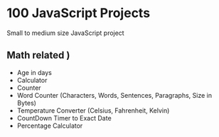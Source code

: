 #  100 JavaScript Projects

Small to medium size JavaScript project

## Math related )
  - Age in days
  - Calculator
  - Counter
  - Word Counter (Characters, Words, Sentences, Paragraphs, Size in Bytes)
  - Temperature Converter (Celsius, Fahrenheit, Kelvin)
  - CountDown Timer to Exact Date
  - Percentage Calculator

